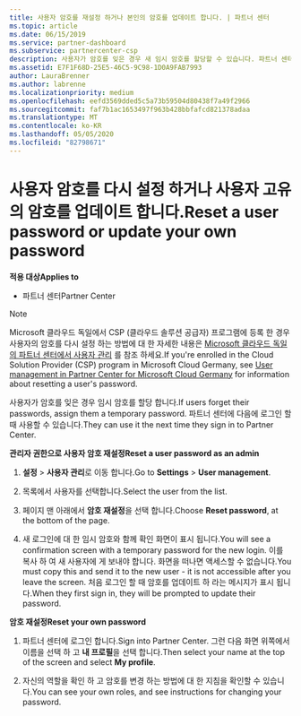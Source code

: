 ```yaml
---
title: 사용자 암호를 재설정 하거나 본인의 암호를 업데이트 합니다. | 파트너 센터
ms.topic: article
ms.date: 06/15/2019
ms.service: partner-dashboard
ms.subservice: partnercenter-csp
description: 사용자가 암호를 잊은 경우 새 임시 암호를 할당할 수 있습니다. 파트너 센터에 다음에 로그인 할 때 사용할 수 있습니다.
ms.assetid: E7F1F68D-25E5-46C5-9C98-1D0A9FAB7993
author: LauraBrenner
ms.author: labrenne
ms.localizationpriority: medium
ms.openlocfilehash: eefd3569dded5c5a73b59504d80438f7a49f2966
ms.sourcegitcommit: faf7b1ac1653497f963b428bbfafcd821378adaa
ms.translationtype: MT
ms.contentlocale: ko-KR
ms.lasthandoff: 05/05/2020
ms.locfileid: "82798671"
---
```

# <a name="reset-a-user-password-or-update-your-own-password"></a><span data-ttu-id="3615c-104">사용자 암호를 다시 설정 하거나 사용자 고유의 암호를 업데이트 합니다.</span><span class="sxs-lookup"><span data-stu-id="3615c-104">Reset a user password or update your own password</span></span>

<span data-ttu-id="3615c-105">**적용 대상**</span><span class="sxs-lookup"><span data-stu-id="3615c-105">**Applies to**</span></span>

-  <span data-ttu-id="3615c-106">파트너 센터</span><span class="sxs-lookup"><span data-stu-id="3615c-106">Partner Center</span></span>
   
> [!NOTE]  
>  <span data-ttu-id="3615c-107">Microsoft 클라우드 독일에서 CSP (클라우드 솔루션 공급자) 프로그램에 등록 한 경우 사용자의 암호를 다시 설정 하는 방법에 대 한 자세한 내용은 [Microsoft 클라우드 독일의 파트너 센터에서 사용자 관리](user-management-in-partner-center-for-microsoft-cloud-germany.md) 를 참조 하세요.</span><span class="sxs-lookup"><span data-stu-id="3615c-107">If you're enrolled in the Cloud Solution Provider (CSP) program in Microsoft Cloud Germany, see [User management in Partner Center for Microsoft Cloud Germany](user-management-in-partner-center-for-microsoft-cloud-germany.md) for information about resetting a user's password.</span></span>

<span data-ttu-id="3615c-108">사용자가 암호를 잊은 경우 임시 암호를 할당 합니다.</span><span class="sxs-lookup"><span data-stu-id="3615c-108">If users forget their passwords, assign them a temporary password.</span></span> <span data-ttu-id="3615c-109">파트너 센터에 다음에 로그인 할 때 사용할 수 있습니다.</span><span class="sxs-lookup"><span data-stu-id="3615c-109">They can use it the next time they sign in to Partner Center.</span></span>

<span data-ttu-id="3615c-110">**관리자 권한으로 사용자 암호 재설정**</span><span class="sxs-lookup"><span data-stu-id="3615c-110">**Reset a user password as an admin**</span></span>

1.  <span data-ttu-id="3615c-111">**설정** &gt; **사용자 관리**로 이동 합니다.</span><span class="sxs-lookup"><span data-stu-id="3615c-111">Go to **Settings** &gt; **User management**.</span></span>
2.  <span data-ttu-id="3615c-112">목록에서 사용자를 선택합니다.</span><span class="sxs-lookup"><span data-stu-id="3615c-112">Select the user from the list.</span></span>

3.  <span data-ttu-id="3615c-113">페이지 맨 아래에서 **암호 재설정**을 선택 합니다.</span><span class="sxs-lookup"><span data-stu-id="3615c-113">Choose **Reset password**, at the bottom of the page.</span></span>

4.  <span data-ttu-id="3615c-114">새 로그인에 대 한 임시 암호와 함께 확인 화면이 표시 됩니다.</span><span class="sxs-lookup"><span data-stu-id="3615c-114">You will see a confirmation screen with a temporary password for the new login.</span></span> <span data-ttu-id="3615c-115">이를 복사 하 여 새 사용자에 게 보내야 합니다. 화면을 떠나면 액세스할 수 없습니다.</span><span class="sxs-lookup"><span data-stu-id="3615c-115">You must copy this and send it to the new user - it is not accessible after you leave the screen.</span></span> <span data-ttu-id="3615c-116">처음 로그인 할 때 암호를 업데이트 하 라는 메시지가 표시 됩니다.</span><span class="sxs-lookup"><span data-stu-id="3615c-116">When they first sign in, they will be prompted to update their password.</span></span>

<span data-ttu-id="3615c-117">**암호 재설정**</span><span class="sxs-lookup"><span data-stu-id="3615c-117">**Reset your own password**</span></span>

1.  <span data-ttu-id="3615c-118">파트너 센터에 로그인 합니다.</span><span class="sxs-lookup"><span data-stu-id="3615c-118">Sign into Partner Center.</span></span> <span data-ttu-id="3615c-119">그런 다음 화면 위쪽에서 이름을 선택 하 고 **내 프로필**을 선택 합니다.</span><span class="sxs-lookup"><span data-stu-id="3615c-119">Then select your name at the top of the screen and select **My profile**.</span></span>

2.  <span data-ttu-id="3615c-120">자신의 역할을 확인 하 고 암호를 변경 하는 방법에 대 한 지침을 확인할 수 있습니다.</span><span class="sxs-lookup"><span data-stu-id="3615c-120">You can see your own roles, and see instructions for changing your password.</span></span>

 

 



